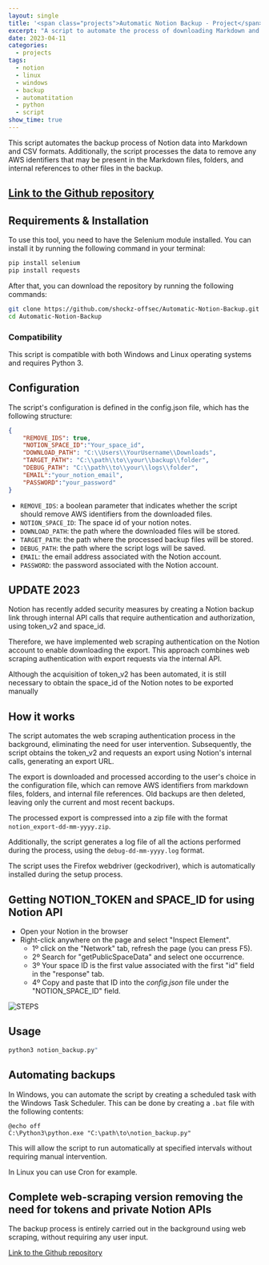 ```yaml
---
layout: single
title: '<span class="projects">Automatic Notion Backup - Project</span>'
excerpt: "A script to automate the process of downloading Markdown and CSV backups of Notion. In addition, the data is processed to remove the AWS identifier present in the files."
date: 2023-04-11
categories:
  - projects
tags:  
  - notion
  - linux
  - windows
  - backup
  - automatitation
  - python
  - script
show_time: true
---
```


This script automates the backup process of Notion data into Markdown and CSV formats. Additionally, the script processes the data to remove any AWS identifiers that may be present in the Markdown files, folders, and internal references to other files in the backup.

## [Link to the Github repository](https://github.com/shockz-offsec/Automatic-Notion-Backup)

## Requirements & Installation
To use this tool, you need to have the Selenium module installed. You can install it by running the following command in your terminal:

```bash
pip install selenium
pip install requests
```

After that, you can download the repository by running the following commands:

```bash
git clone https://github.com/shockz-offsec/Automatic-Notion-Backup.git
cd Automatic-Notion-Backup
```

### Compatibility

This script is compatible with both Windows and Linux operating systems and requires Python 3.

## Configuration

The script's configuration is defined in the config.json file, which has the following structure:

```json
{
    "REMOVE_IDS": true,
    "NOTION_SPACE_ID":"Your_space_id",
    "DOWNLOAD_PATH": "C:\\Users\\YourUsername\\Downloads",
    "TARGET_PATH": "C:\\path\\to\\your\\backup\\folder",
    "DEBUG_PATH": "C:\\path\\to\\your\\logs\\folder",
    "EMAIL":"your_notion_email",
    "PASSWORD":"your_password"
}
```

* `REMOVE_IDS`: a boolean parameter that indicates whether the script should remove AWS identifiers from the downloaded files.
* `NOTION_SPACE_ID`: The space id of your notion notes.
* `DOWNLOAD_PATH`: the path where the downloaded files will be stored.
* `TARGET_PATH`: the path where the processed backup files will be stored.
* `DEBUG_PATH`: the path where the script logs will be saved.
* `EMAIL`: the email address associated with the Notion account.
* `PASSWORD`: the password associated with the Notion account.

## UPDATE 2023
Notion has recently added security measures by creating a Notion backup link through internal API calls that require authentication and authorization, using token_v2 and space_id. 

Therefore, we have implemented web scraping authentication on the Notion account to enable downloading the export. This approach combines web scraping authentication with export requests via the internal API. 

Although the acquisition of token_v2 has been automated, it is still necessary to obtain the space_id of the Notion notes to be exported manually

## How it works

The script automates the web scraping authentication process in the background, eliminating the need for user intervention. Subsequently, the script obtains the token_v2 and requests an export using Notion's internal calls, generating an export URL. 

The export is downloaded and processed according to the user's choice in the configuration file, which can remove AWS identifiers from markdown files, folders, and internal file references. Old backups are then deleted, leaving only the current and most recent backups. 

The processed export is compressed into a zip file with the format `notion_export-dd-mm-yyyy.zip`. 

Additionally, the script generates a log file of all the actions performed during the process, using the `debug-dd-mm-yyyy.log` format.

The script uses the Firefox webdriver (geckodriver), which is automatically installed during the setup process.


## Getting NOTION_TOKEN and SPACE_ID for using Notion API

- Open your Notion in the browser
- Right-click anywhere on the page and select "Inspect Element".
  - 1º click on the "Network" tab, refresh the page (you can press F5).
  - 2º Search for "getPublicSpaceData" and select one occurrence.
  - 3º Your space ID is the first value associated with the first "id" field in the "response" tab.
  - 4º Copy and paste that ID into the *config.json* file under the "NOTION_SPACE_ID" field.
  
![STEPS](https://user-images.githubusercontent.com/67438760/230782980-9794d5d9-1045-4f2a-923b-396b0725f255.png)

## Usage

```bash
python3 notion_backup.py"
```

## Automating backups

In Windows, you can automate the script by creating a scheduled task with the Windows Task Scheduler. This can be done by creating a `.bat` file with the following contents:

```batch
@echo off
C:\Python3\python.exe "C:\path\to\notion_backup.py"
```
This will allow the script to run automatically at specified intervals without requiring manual intervention.

In Linux you can use Cron for example.

## Complete web-scraping version removing the need for tokens and private Notion APIs

The backup process is entirely carried out in the background using web scraping, without requiring any user input.

[Link to the Github repository](https://github.com/shockz-offsec/Scraping-Notion-Backup)
